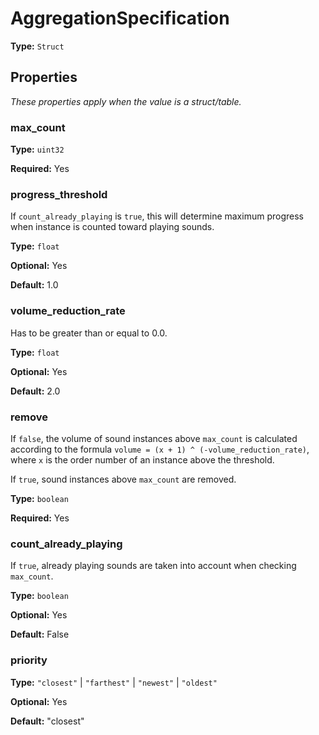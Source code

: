 # AggregationSpecification

**Type:** `Struct`

## Properties

*These properties apply when the value is a struct/table.*

### max_count

**Type:** `uint32`

**Required:** Yes

### progress_threshold

If `count_already_playing` is `true`, this will determine maximum progress when instance is counted toward playing sounds.

**Type:** `float`

**Optional:** Yes

**Default:** 1.0

### volume_reduction_rate

Has to be greater than or equal to 0.0.

**Type:** `float`

**Optional:** Yes

**Default:** 2.0

### remove

If `false`, the volume of sound instances above `max_count` is calculated according to the formula `volume = (x + 1) ^ (-volume_reduction_rate)`, where `x` is the order number of an instance above the threshold.

If `true`, sound instances above `max_count` are removed.

**Type:** `boolean`

**Required:** Yes

### count_already_playing

If `true`, already playing sounds are taken into account when checking `max_count`.

**Type:** `boolean`

**Optional:** Yes

**Default:** False

### priority

**Type:** `"closest"` | `"farthest"` | `"newest"` | `"oldest"`

**Optional:** Yes

**Default:** "closest"

